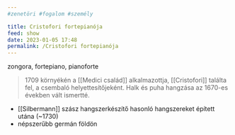 ```yaml
---
#zenetöri #fogalom #személy

title: Cristofori fortepianója
feed: show
date: 2023-01-05 17:48
permalink: /Cristofori fortepianója
---
```

zongora, fortepiano, pianoforte

> 1709 környékén a [[Medici család]] alkalmazottja, [[Cristofori]] találta fel, a csembaló helyettesítőjeként. Halk és puha hangzása az 1670-es években vált ismertté.

- [[Silbermann]] szász hangszerkészítő hasonló hangszereket épített utána (~1730)
- népszerűbb germán földön